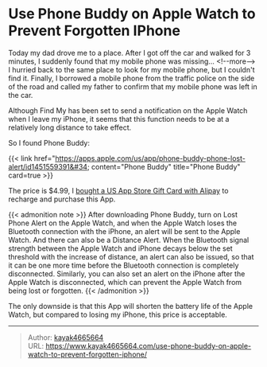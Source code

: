 # Use Phone Buddy on Apple Watch to Prevent Forgotten IPhone

Today my dad drove me to a place. After I got off the car and walked for 3 minutes, I suddenly found that my mobile phone was missing...
&lt;!--more--&gt;
I hurried back to the same place to look for my mobile phone, but I couldn&#39;t find it. Finally, I borrowed a mobile phone from the traffic police on the side of the road and called my father to confirm that my mobile phone was left in the car.

Although Find My has been set to send a notification on the Apple Watch when I leave my iPhone, it seems that this function needs to be at a relatively long distance to take effect.

So I found Phone Buddy:

{{&lt; link href=&#34;https://apps.apple.com/us/app/phone-buddy-phone-lost-alert/id1451559391&#34; content=&#34;Phone Buddy&#34; title=&#34;Phone Buddy&#34; card=true &gt;}}

The price is $4.99, I [bought a US App Store Gift Card with Alipay](https://www.kayak4665664.com/buy-us-app-store-gift-cards-with-alipay/) to recharge and purchase this App.

{{&lt; admonition note &gt;}}
After downloading Phone Buddy, turn on Lost Phone Alert on the Apple Watch, and when the Apple Watch loses the Bluetooth connection with the iPhone, an alert will be sent to the Apple Watch. And there can also be a Distance Alert. When the Bluetooth signal strength between the Apple Watch and iPhone decays below the set threshold with the increase of distance, an alert can also be issued, so that it can be one more time before the Bluetooth connection is completely disconnected. Similarly, you can also set an alert on the iPhone after the Apple Watch is disconnected, which can prevent the Apple Watch from being lost or forgotten.
{{&lt; /admonition &gt;}}

The only downside is that this App will shorten the battery life of the Apple Watch, but compared to losing my iPhone, this price is acceptable.

---

> Author: [kayak4665664](https://github.com/kayak4665664)  
> URL: https://www.kayak4665664.com/use-phone-buddy-on-apple-watch-to-prevent-forgotten-iphone/  

